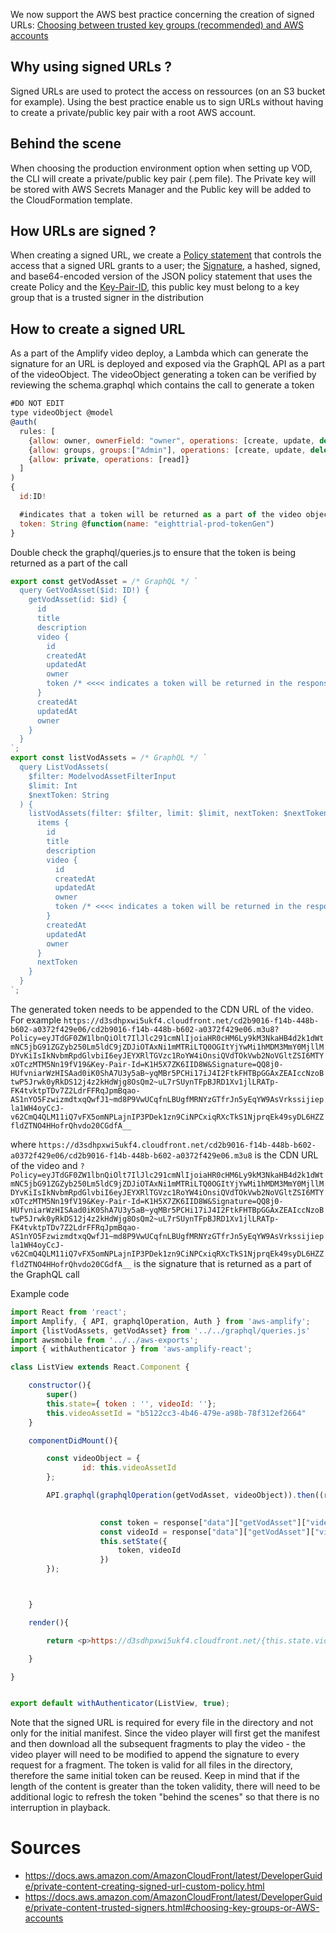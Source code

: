 We now support the AWS best practice concerning the creation of signed URLs:
[Choosing between trusted key groups (recommended) and AWS accounts](https://docs.aws.amazon.com/AmazonCloudFront/latest/DeveloperGuide/private-content-trusted-signers.html#choosing-key-groups-or-AWS-accounts)

## Why using signed URLs ?

Signed URLs are used to protect the access on ressources (on an S3 bucket for example). Using the best practice enable us to sign URLs without having to create a private/public key pair with a root AWS account.

## Behind the scene

When choosing the production environment option when setting up VOD, the CLI will create a private/public key pair (.pem file). The Private key will be stored with AWS Secrets Manager and the Public key will be added to the CloudFormation template.


## How URLs are signed ?

When creating a signed URL, we create a [Policy statement](https://docs.aws.amazon.com/AmazonCloudFront/latest/DeveloperGuide/private-content-creating-signed-url-custom-policy.html#private-content-custom-policy-statement) that controls the access that a signed URL grants to a user; the [Signature](https://docs.aws.amazon.com/AmazonCloudFront/latest/DeveloperGuide/private-content-creating-signed-url-custom-policy.html#private-content-custom-policy-creating-signature), a hashed, signed, and base64-encoded version of the JSON policy statement that uses the create Policy and the [Key-Pair-ID](https://docs.aws.amazon.com/AmazonCloudFront/latest/DeveloperGuide/private-content-trusted-signers.html), this public key must belong to a key group that is a trusted signer in the distribution


## How to create a signed URL 

As a part of the Amplify video deploy, a Lambda which can generate the signature for an URL is deployed and exposed via the GraphQL API as a part of the videoObject. The videoObject generating a token can be verified by reviewing the schema.graphql which contains the call to generate a token 

```javascript
#DO NOT EDIT
type videoObject @model
@auth(
  rules: [
    {allow: owner, ownerField: "owner", operations: [create, update, delete, read] },
    {allow: groups, groups:["Admin"], operations: [create, update, delete, read]},
    {allow: private, operations: [read]}
  ]
)
{
  id:ID!

  #indicates that a token will be returned as a part of the video object
  token: String @function(name: "eighttrial-prod-tokenGen")
}

```

Double check the graphql/queries.js to ensure that the token is being returned as a part of the call 

```javascript
export const getVodAsset = /* GraphQL */ `
  query GetVodAsset($id: ID!) {
    getVodAsset(id: $id) {
      id
      title
      description
      video {
        id
        createdAt
        updatedAt
        owner
        token /* <<<< indicates a token will be returned in the response >>>>*/
      }
      createdAt
      updatedAt
      owner
    }
  }
`;
export const listVodAssets = /* GraphQL */ `
  query ListVodAssets(
    $filter: ModelvodAssetFilterInput
    $limit: Int
    $nextToken: String
  ) {
    listVodAssets(filter: $filter, limit: $limit, nextToken: $nextToken) {
      items {
        id
        title
        description
        video {
          id
          createdAt
          updatedAt
          owner
          token /* <<<< indicates a token will be returned in the response >>>>*/
        }
        createdAt
        updatedAt
        owner
      }
      nextToken
    }
  }
`;

```

The generated token needs to be appended to the CDN URL of the video. For example `https://d3sdhpxwi5ukf4.cloudfront.net/cd2b9016-f14b-448b-b602-a0372f429e06/cd2b9016-f14b-448b-b602-a0372f429e06.m3u8?Policy=eyJTdGF0ZW1lbnQiOlt7IlJlc291cmNlIjoiaHR0cHM6Ly9kM3NkaHB4d2k1dWtmNC5jbG91ZGZyb250Lm5ldC9jZDJiOTAxNi1mMTRiLTQ0OGItYjYwMi1hMDM3MmY0MjllMDYvKiIsIkNvbmRpdGlvbiI6eyJEYXRlTGVzc1RoYW4iOnsiQVdTOkVwb2NoVGltZSI6MTYxOTczMTM5Nn19fV19&Key-Pair-Id=K1H5X7ZK6IID8W&Signature=QQ8j0-HUfvniarWzHISAad0iK0ShA7U3y5aB~yqMBr5PCHi17iJ4I2FtkFHTBpGGAxZEAIccNzoBtwP5Jrwk0yRkDS12j4z2kHdWjg8OsQm2~uL7rSUynTFpBJRD1Xv1jlLRATp-FK4tvktpTDv7Z2LdrFFRqJpmBqao-AS1nYO5FzwizmdtxqQwfJ1~md8P9VwUCqfnLBUgfMRNYzGTfrJn5yEqYW9AsVrkssijiepla1WH4oyCcJ-v62CmQ4QLM11iQ7vFX5omNPLajnIP3PDek1zn9CiNPCxiqRXcTkS1NjprqEk49syDL6HZZfldZTNO4HHofrQhvdo20CGdfA__`

where `https://d3sdhpxwi5ukf4.cloudfront.net/cd2b9016-f14b-448b-b602-a0372f429e06/cd2b9016-f14b-448b-b602-a0372f429e06.m3u8` is the CDN URL of the video and `?Policy=eyJTdGF0ZW1lbnQiOlt7IlJlc291cmNlIjoiaHR0cHM6Ly9kM3NkaHB4d2k1dWtmNC5jbG91ZGZyb250Lm5ldC9jZDJiOTAxNi1mMTRiLTQ0OGItYjYwMi1hMDM3MmY0MjllMDYvKiIsIkNvbmRpdGlvbiI6eyJEYXRlTGVzc1RoYW4iOnsiQVdTOkVwb2NoVGltZSI6MTYxOTczMTM5Nn19fV19&Key-Pair-Id=K1H5X7ZK6IID8W&Signature=QQ8j0-HUfvniarWzHISAad0iK0ShA7U3y5aB~yqMBr5PCHi17iJ4I2FtkFHTBpGGAxZEAIccNzoBtwP5Jrwk0yRkDS12j4z2kHdWjg8OsQm2~uL7rSUynTFpBJRD1Xv1jlLRATp-FK4tvktpTDv7Z2LdrFFRqJpmBqao-AS1nYO5FzwizmdtxqQwfJ1~md8P9VwUCqfnLBUgfMRNYzGTfrJn5yEqYW9AsVrkssijiepla1WH4oyCcJ-v62CmQ4QLM11iQ7vFX5omNPLajnIP3PDek1zn9CiNPCxiqRXcTkS1NjprqEk49syDL6HZZfldZTNO4HHofrQhvdo20CGdfA__` is the signature that is returned as a part of the GraphQL call 

Example code
```javascript
import React from 'react';
import Amplify, { API, graphqlOperation, Auth } from 'aws-amplify';
import {listVodAssets, getVodAsset} from '../../graphql/queries.js'
import awsmobile from '../../aws-exports';
import { withAuthenticator } from 'aws-amplify-react';

class ListView extends React.Component {

	constructor(){
		super()
		this.state={ token : '', videoId: ''};
		this.videoAssetId = "b5122cc3-4b46-479e-a98b-78f312ef2664"
	}

	componentDidMount(){

		const videoObject = {
     	        id: this.videoAssetId
     	};

		API.graphql(graphqlOperation(getVodAsset, videoObject)).then((response, error) => {
					

					const token = response["data"]["getVodAsset"]["video"]["token"]
					const videoId = response["data"]["getVodAsset"]["video"]["id"]
					this.setState({
						token, videoId
					})
		});



	}

	render(){

		return <p>https://d3sdhpxwi5ukf4.cloudfront.net/{this.state.videoId}/{this.state.videoId}.m3u8{ this.state.token } </p>

	}

}


export default withAuthenticator(ListView, true);

```

Note that the signed URL is required for every file in the directory and not only for the initial manifest. Since the video player will first get the manifest and then download all the subsequent fragments to play the video - the video player will need to be modified to append the signature to every request for a fragment. The token is valid for all files in the directory, therefore the same initial token can be reused. Keep in mind that if the length of the content is greater than the token validity, there will need to be additional logic to refresh the token "behind the scenes" so that there is no interruption in playback. 


# Sources

- https://docs.aws.amazon.com/AmazonCloudFront/latest/DeveloperGuide/private-content-creating-signed-url-custom-policy.html
- https://docs.aws.amazon.com/AmazonCloudFront/latest/DeveloperGuide/private-content-trusted-signers.html#choosing-key-groups-or-AWS-accounts
